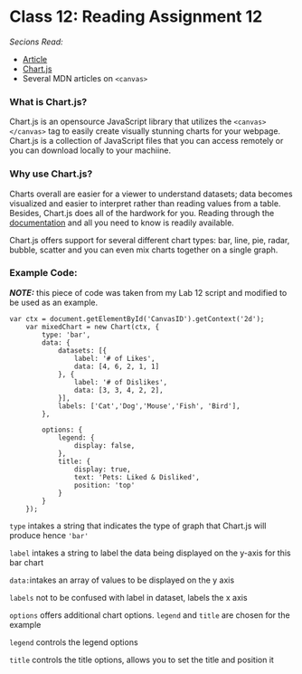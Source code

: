 # Class 12: Reading Assignment 12
*Secions Read:*
- [Article](https://www.webdesignerdepot.com/2013/11/easily-create-stunning-animated-charts-with-chart-js/)
- [Chart.js](https://www.chartjs.org/docs/latest/)
- Several MDN articles on `<canvas>`

### What is Chart.js?
Chart.js is an opensource JavaScript library that utilizes the `<canvas></canvas>` tag to easily create visually stunning charts for your webpage. Chart.js is a collection of JavaScript files that you can access remotely or you can download locally to your machiine. 


### Why use Chart.js?
Charts overall are easier for a viewer to understand datasets; data becomes visualized and easier to interpret rather than reading values from a table. Besides, Chart.js does all of the hardwork for you. Reading through the [documentation](https://www.chartjs.org/docs/latest/) and all you need to know is readily available. 

Chart.js offers support for several different chart types: bar, line, pie, radar, bubble, scatter and you can even mix charts together on a single graph. 

### Example Code: 
***NOTE:*** this piece of code was taken from my Lab 12 script and modified to be used as an example. 

```
var ctx = document.getElementById('CanvasID').getContext('2d');
    var mixedChart = new Chart(ctx, {
        type: 'bar', 
        data: {
            datasets: [{
                label: '# of Likes',
                data: [4, 6, 2, 1, 1]
            }, {
                label: '# of Dislikes',
                data: [3, 3, 4, 2, 2],
            }],
            labels: ['Cat','Dog','Mouse','Fish', 'Bird'],
        },

        options: {
            legend: {
                display: false,
            },
            title: {
                display: true,
                text: 'Pets: Liked & Disliked',
                position: 'top'
            }
        }
    });
```

`type` intakes a string that indicates the type of graph that Chart.js will produce hence `'bar'`

`label` intakes a string to label the data being displayed on the y-axis for this bar chart

`data:`intakes an array of values to be displayed on the y axis

`labels` not to be confused with label in dataset, labels the x axis 

`options` offers additional chart options. `legend` and `title` are chosen for the example 

`legend` controls the legend options

`title` controls the title options, allows you to set the title and position it